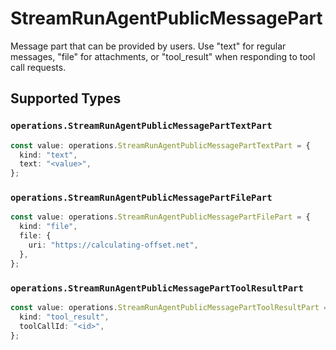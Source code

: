 # StreamRunAgentPublicMessagePart

Message part that can be provided by users. Use "text" for regular messages, "file" for attachments, or "tool_result" when responding to tool call requests.


## Supported Types

### `operations.StreamRunAgentPublicMessagePartTextPart`

```typescript
const value: operations.StreamRunAgentPublicMessagePartTextPart = {
  kind: "text",
  text: "<value>",
};
```

### `operations.StreamRunAgentPublicMessagePartFilePart`

```typescript
const value: operations.StreamRunAgentPublicMessagePartFilePart = {
  kind: "file",
  file: {
    uri: "https://calculating-offset.net",
  },
};
```

### `operations.StreamRunAgentPublicMessagePartToolResultPart`

```typescript
const value: operations.StreamRunAgentPublicMessagePartToolResultPart = {
  kind: "tool_result",
  toolCallId: "<id>",
};
```

